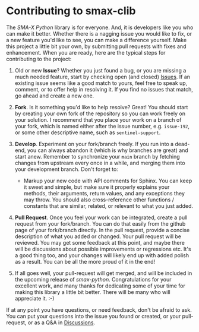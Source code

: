 # Contributing to smax-clib


The _SMA-X Python_ library is for everyone. And, it is developers like you who can make it better. Whether there is a 
nagging issue you would like to fix, or a new feature you'd like to see, you can make a difference yourself. Make this 
project a little bit your own, by submitting pull requests with fixes and enhancement. When you are ready, here are 
the typical steps for contributing to the project:

1. Old or new __Issue__? Whether you just found a bug, or you are missing a much needed feature, start by checking 
open (and closed) [Issues](https://github.com/Smithsonian/smax-python/issues). If an existing issue seems like a 
good match to yours, feel free to speak up, comment, or to offer help in resolving it. If you find no issues that 
match, go ahead and create a new one.

2. __Fork__. Is it something you'd like to help resolve? Great! You should start by creating your own fork of the 
repository so you can work freely on your solution. I recommend that you place your work on a branch of your fork, 
which is named either after the issue number, e.g. `issue-192`, or some other descriptive name, such as 
`sentinel-support`.

3. __Develop__. Experiment on your fork/branch freely. If you run into a dead-end, you can always abandon it (which is 
why branches are great) and start anew. Remember to synchronize your `main` branch by fetching changes from upstream 
every once in a while, and merging them into your development branch. Don't forget to:

   - Markup your new code with API comments for Sphinx. You can keep it sweet and simple, but make sure it properly 
   explains your methods, their arguments, return values, and any exceptions they may throw. You should also 
   cross-reference other functions / constants that are similar, related, or relevant to what you just added.

4. __Pull Request__. Once you feel your work can be integrated, create a pull request from your fork/branch. You can 
do that easily from the github page of your fork/branch directly. In the pull request, provide a concise description 
of what you added or changed. Your pull request will be reviewed. You may get some feedback at this point, and maybe 
there will be discussions about possible improvements or regressions etc. It's a good thing too, and your changes will 
likely end up with added polish as a result. You can be all the more proud of it in the end!

5. If all goes well, your pull-request will get merged, and will be included in the upcoming release of _smax-python_. 
Congratulations for your excellent work, and many thanks for dedicating some of your time for making this library a 
little bit better. There will be many who will appreciate it. :-)


If at any point you have questions, or need feedback, don't be afraid to ask. You can put your questions into the 
issue you found or created, or your pull-request, or as a Q&amp;A in 
[Discussions](https://github.com/Smithsonian/smax-python/discussions).


